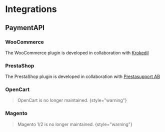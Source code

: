# Integrations

## PaymentAPI

### WooCommerce
The WooCommerce plugin is developed in collaboration with [Krokedil](https://krokedil.se/produkt/qvickly-checkout/)

### PrestaShop
The PrestaShop plugin is developed in collaboration with [Prestasupport AB](https://prestashopsupport.se/)

### OpenCart
> OpenCart is no longer maintained.
> {style="warning"}

### Magento
> Magento 1/2 is no longer maintained.
> {style="warning"}
